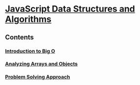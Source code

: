 # [JavaScript Data Structures and Algorithms](https://github.com/baijanathTharu/javascript-data-structures-algorithms)

## Contents

### [Introduction to Big O ](https://github.com/baijanathTharu/javascript-data-structures-algorithms/tree/master/intro-to-big-o)

### [Analyzing Arrays and Objects](https://github.com/baijanathTharu/javascript-data-structures-algorithms/tree/master/analyzing-arrays-and-objects)

### [Problem Solving Approach]()
